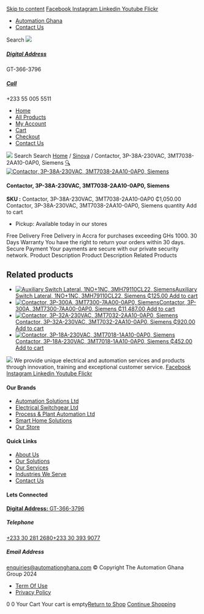[Skip to content](https://store.automationghana.com/product/contactor-3p-38a-230vac-3mt7038-2aa10-0ap0-siemens/#content)
[ Facebook ](https://www.facebook.com/automationgh/) [ Instagram ](https://www.instagram.com/automationgh/) [ Linkedin ](https://www.linkedin.com/company/the-automation-ghana-limited/) [ Youtube ](https://www.youtube.com/channel/UCurrRDUSm5oIW39VXjn1u0w) [ Flickr ](https://www.flickr.com/photos/181794037@N07/)
  * [ Automation Ghana ](https://automationghana.com)
  * [ Contact Us ](https://store.automationghana.com/contact/)


Search
[ ![](https://store.automationghana.com/wp-content/uploads/2024/04/Website-TAGG-Logo-BLUE.png) ](https://store.automationghana.com/)
[ ](https://maps.app.goo.gl/m4xeaagWCNbLk4jM6)
#####  [ Digital Address ](https://maps.app.goo.gl/m4xeaagWCNbLk4jM6)
GT-366-3796 
[ ](tel:+233550055511)
#####  [ Call ](tel:+233550055511)
+233 55 005 5511 
  * [Home](https://store.automationghana.com/)
  * [All Products](https://store.automationghana.com/shop/)
  * [My Account](https://store.automationghana.com/my-account/)
  * [Cart](https://store.automationghana.com/cart/)
  * [Checkout](https://store.automationghana.com/checkout/)
  * [Contact Us](https://store.automationghana.com/contact/)


[![](https://store.automationghana.com/wp-content/uploads/2024/04/AutomationGhana_logo_white.png)](https://store.automationghana.com)
Search
Search
[Home](https://store.automationghana.com) / [Sinova](https://store.automationghana.com/product-category/sinova-siemens/) / Contactor, 3P-38A-230VAC, 3MT7038-2AA10-0AP0, Siemens
[🔍](https://store.automationghana.com/product/contactor-3p-38a-230vac-3mt7038-2aa10-0ap0-siemens/)
[![Contactor, 3P-38A-230VAC, 3MT7038-2AA10-0AP0, Siemens](https://store.automationghana.com/wp-content/uploads/2025/03/contactor2.jpg)](https://store.automationghana.com/wp-content/uploads/2025/03/contactor2.jpg)
####  Contactor, 3P-38A-230VAC, 3MT7038-2AA10-0AP0, Siemens 
**SKU :** Contactor, 3P-38A-230VAC, 3MT7038-2AA10-0AP0 
₵1,050.00
Contactor, 3P-38A-230VAC, 3MT7038-2AA10-0AP0, Siemens quantity
Add to cart
  * Pickup: Available today in our stores


Free Delivery 
Free Delivery in Accra for purchases exceeding GHs 1000. 
30 Days Warranty 
You have the right to return your orders within 30 days. 
Secure Payment 
Your payments are secure with our private security network. 
Product Description
Product Description
Related Products 
## Related products
  * [![Auxiliary Switch Lateral, 1NO+1NC, 3MH79110CL22, Siemens](https://store.automationghana.com/wp-content/uploads/2025/03/Aux-Switch-Lateral-300x300.jpg)Auxiliary Switch Lateral, 1NO+1NC, 3MH79110CL22, Siemens ₵125.00 ](https://store.automationghana.com/product/auxiliary-switch-lateral-1no1nc-3mh79110cl22-siemens/)
[Add to cart](https://store.automationghana.com/product/contactor-3p-38a-230vac-3mt7038-2aa10-0ap0-siemens/?add-to-cart=24506)
  * [![Contactor, 3P-300A, 3MT7300-7AA00-0AP0, Siemens](https://store.automationghana.com/wp-content/uploads/2025/03/contactor-1.jpg)Contactor, 3P-300A, 3MT7300-7AA00-0AP0, Siemens ₵11,487.00 ](https://store.automationghana.com/product/contactor-3p-300a-3mt7300-7aa00-0ap0-siemens/)
[Add to cart](https://store.automationghana.com/product/contactor-3p-38a-230vac-3mt7038-2aa10-0ap0-siemens/?add-to-cart=24498)
  * [![Contactor, 3P-32A-230VAC, 3MT7032-2AA10-0AP0, Siemens](https://store.automationghana.com/wp-content/uploads/2025/03/P_IN01_XX_00058i.jpg)Contactor, 3P-32A-230VAC, 3MT7032-2AA10-0AP0, Siemens ₵920.00 ](https://store.automationghana.com/product/contactor-3p-32a-230vac-3mt7032-2aa10-0ap0-siemens/)
[Add to cart](https://store.automationghana.com/product/contactor-3p-38a-230vac-3mt7038-2aa10-0ap0-siemens/?add-to-cart=24489)
  * [![Contactor, 3P-18A-230VAC, 3MT7018-1AA10-0AP0, Siemens](https://store.automationghana.com/wp-content/uploads/2025/03/P_IN01_XX_00058i.jpg)Contactor, 3P-18A-230VAC, 3MT7018-1AA10-0AP0, Siemens ₵452.00 ](https://store.automationghana.com/product/contactor-3p-18a-230vac-3mt7018-1aa10-0ap0-siemens/)
[Add to cart](https://store.automationghana.com/product/contactor-3p-38a-230vac-3mt7038-2aa10-0ap0-siemens/?add-to-cart=24487)


![](https://store.automationghana.com/wp-content/uploads/2024/04/AutomationGhana_logo_white.png)
We provide unique electrical and automation services and products through innovation, training and exceptional customer service.
[ Facebook ](https://www.facebook.com/automationgh/) [ Instagram ](https://www.instagram.com/automationgh/) [ Linkedin ](https://www.linkedin.com/company/the-automation-ghana-limited/) [ Youtube ](https://www.youtube.com/channel/UCurrRDUSm5oIW39VXjn1u0w) [ Flickr ](https://www.flickr.com/photos/181794037@N07/)
#### Our Brands
  * [ Automation Solutions Ltd ](https://store.automationghana.com/product/contactor-3p-38a-230vac-3mt7038-2aa10-0ap0-siemens/)
  * [ Electrical Switchgear Ltd ](https://store.automationghana.com/product/contactor-3p-38a-230vac-3mt7038-2aa10-0ap0-siemens/)
  * [ Process & Plant Automation Ltd ](https://store.automationghana.com/product/contactor-3p-38a-230vac-3mt7038-2aa10-0ap0-siemens/)
  * [ Smart Home Solutions ](https://store.automationghana.com/product/contactor-3p-38a-230vac-3mt7038-2aa10-0ap0-siemens/)
  * [ Our Store ](https://store.automationghana.com/product/contactor-3p-38a-230vac-3mt7038-2aa10-0ap0-siemens/)


#### Quick Links
  * [ About Us ](https://store.automationghana.com/product/contactor-3p-38a-230vac-3mt7038-2aa10-0ap0-siemens/)
  * [ Our Solutions ](https://store.automationghana.com/product/contactor-3p-38a-230vac-3mt7038-2aa10-0ap0-siemens/)
  * [ Our Services ](https://store.automationghana.com/product/contactor-3p-38a-230vac-3mt7038-2aa10-0ap0-siemens/)
  * [ Industries We Serve ](https://store.automationghana.com/product/contactor-3p-38a-230vac-3mt7038-2aa10-0ap0-siemens/)
  * [ Contact Us ](https://store.automationghana.com/product/contactor-3p-38a-230vac-3mt7038-2aa10-0ap0-siemens/)


#### Lets Connected
[**Digital Address:** GT-366-3796](https://maps.app.goo.gl/m4xeaagWCNbLk4jM6)
#####  Telephone 
[ +233 30 281 2680](tel:+233302812680)[+233 30 393 9077](https://store.automationghana.com/product/contactor-3p-38a-230vac-3mt7038-2aa10-0ap0-siemens/+233303939077)
#####  Email Address 
enquiries@automationghana.com 
© Copyright The Automation Ghana Group 2024
  * [ Term Of Use ](https://store.automationghana.com/product/contactor-3p-38a-230vac-3mt7038-2aa10-0ap0-siemens/)
  * [ Privacy Policy ](https://store.automationghana.com/product/contactor-3p-38a-230vac-3mt7038-2aa10-0ap0-siemens/)


0
0
Your Cart
Your cart is empty[Return to Shop](https://store.automationghana.com/shop/)
[Continue Shopping](https://store.automationghana.com/product/contactor-3p-38a-230vac-3mt7038-2aa10-0ap0-siemens/)
